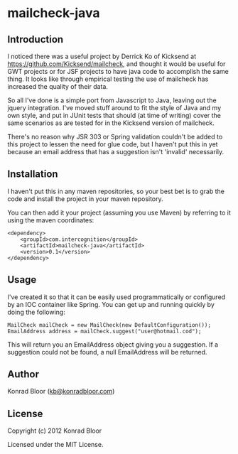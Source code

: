 mailcheck-java
==============

Introduction
------------
I noticed there was a useful project by Derrick Ko of Kicksend at <https://github.com/Kicksend/mailcheck>,
and thought it would be useful for GWT projects or for JSF projects to have java code to accomplish the same
thing.  It looks like through empirical testing the use of mailcheck has increased the quality of their data.

So all I've done is a simple port from Javascript to Java, leaving out the jquery integration.  I've moved stuff
around to fit the style of Java and my own style, and put in JUnit tests that should (at time of writing) cover
the same scenarios as are tested for in the Kicksend version of mailcheck.

There's no reason why JSR 303 or Spring validation couldn't be added to this project to lessen the need for
glue code, but I haven't put this in yet because an email address that has a suggestion isn't 'invalid' necessarily.


Installation
------------

I haven't put this in any maven repositories, so your best bet is to grab the code and install the project
in your maven repository.

You can then add it your project (assuming you use Maven) by referring to it using the maven coordinates:

    <dependency>
        <groupId>com.intercognition</groupId>
        <artifactId>mailcheck-java</artifactId>
        <version>0.1</version>
    </dependency>


Usage
-----
I've created it so that it can be easily used programmatically or configured by an IOC container like
Spring.  You can get up and running quickly by doing the following:

    MailCheck mailCheck = new MailCheck(new DefaultConfiguration());
    EmailAddress address = mailCheck.suggest("user@hotmail.cod");

This will return you an EmailAddress object giving you a suggestion.  If a suggestion could not be found, a null
EmailAddress will be returned.


Author
-------

Konrad Bloor (<kb@konradbloor.com>)

License
-------

Copyright (c) 2012 Konrad Bloor

Licensed under the MIT License.